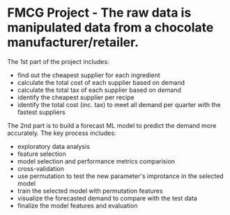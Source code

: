 # FMCG Project - The raw data is manipulated data from a chocolate manufacturer/retailer. 
The 1st part of the project includes: 
- find out the cheapest supplier for each ingredient 
- calculate the total cost of each supplier based on demand 
- calculate the total tax of each supplier based on demand 
- identify the cheapest supplier per recipe 
- identify the total cost (inc. tax) to meet all demand per quarter with the fastest suppliers

The 2nd part is to build a forecast ML model to predict the demand more accurately. 
The key process includes: 
- exploratory data analysis
- feature selection
- model selection and performance metrics comparision
- cross-validation 
- use permutation to test the new parameter's improtance in the selected model
- train the selected model with permutation features   
- visualize the forecasted demand to compare with the test data
- finalize the model features and evaluation 
